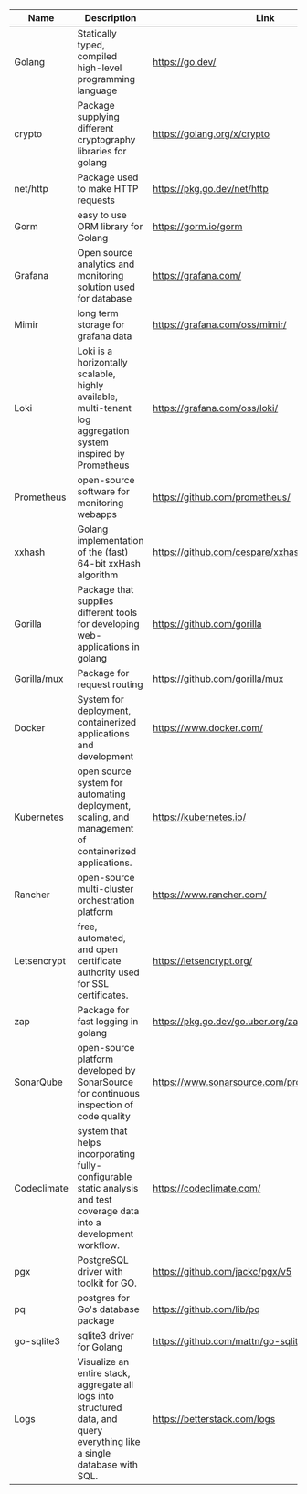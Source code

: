 | Name        | Description                                                                                                               | Link                                            |
|-------------|---------------------------------------------------------------------------------------------------------------------------|-------------------------------------------------|
| Golang      | Statically typed, compiled high-level programming language                                                                | https://go.dev/                                 |
| crypto      | Package supplying different cryptography libraries for golang                                                             | https://golang.org/x/crypto                     |
| net/http    | Package used to make HTTP requests                                                                                        | https://pkg.go.dev/net/http                     |
| Gorm        | easy to use ORM library for Golang                                                                                        | https://gorm.io/gorm                            |
| Grafana     | Open source analytics and monitoring solution used for database                                                           | https://grafana.com/                            |
| Mimir       | long term storage for grafana data                                                                                        | https://grafana.com/oss/mimir/                  |
| Loki        | Loki is a horizontally scalable, highly available, multi-tenant log aggregation system inspired by Prometheus             | https://grafana.com/oss/loki/                   |
| Prometheus  | open-source software for monitoring webapps                                                                               | https://github.com/prometheus/                  |
| xxhash      | Golang implementation of the (fast) 64-bit xxHash algorithm                                                               | https://github.com/cespare/xxhash               |
| Gorilla     | Package that supplies different tools for developing web-applications in golang                                           | https://github.com/gorilla                      |
| Gorilla/mux | Package for request routing                                                                                               | https://github.com/gorilla/mux                  |
| Docker      | System for deployment, containerized applications and development                                                         | https://www.docker.com/                         |
| Kubernetes  | open source system for automating deployment, scaling, and management of containerized applications.                      | https://kubernetes.io/                          |
| Rancher     | open-source multi-cluster orchestration platform                                                                          | https://www.rancher.com/                        |
| Letsencrypt | free, automated, and open certificate authority used for SSL certificates.                                                | https://letsencrypt.org/                        |
| zap         | Package for fast logging in golang                                                                                        | https://pkg.go.dev/go.uber.org/zap@v1.27.0      |
| SonarQube   | open-source platform developed by SonarSource for continuous inspection of code quality                                   | https://www.sonarsource.com/products/sonarqube/ |
| Codeclimate | system that helps incorporating fully-configurable static analysis and test coverage data into a development workflow.    | https://codeclimate.com/                        |
| pgx         | PostgreSQL driver with toolkit for GO.                                                                                    | https://github.com/jackc/pgx/v5                 |
| pq          | postgres for Go's database package                                                                                        | https://github.com/lib/pq                       |
| go-sqlite3  | sqlite3 driver for Golang                                                                                                 | https://github.com/mattn/go-sqlite3             |
| Logs        | Visualize an entire stack, aggregate all logs into structured data, and query everything like a single database with SQL. | https://betterstack.com/logs                    |